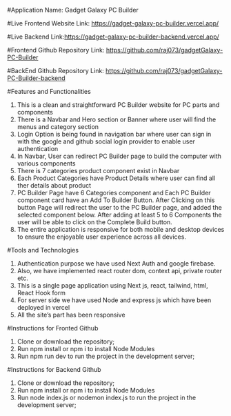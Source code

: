 #Application Name: Gadget Galaxy PC Builder

#Live Frontend Website Link: https://gadget-galaxy-pc-builder.vercel.app/

#Live Backend Link:https://gadget-galaxy-pc-builder-backend.vercel.app/

#Frontend Github Repository Link: https://github.com/raj073/gadgetGalaxy-PC-Builder

#BackEnd Github Repository Link: https://github.com/raj073/gadgetGalaxy-PC-Builder-backend

#Features and Functionalities

1. This is a clean and straightforward PC Builder website for PC parts and components
2. There is a Navbar and Hero section or Banner where user will find the menus and category section
3. Login Option is being found in navigation bar where user can sign in with the google and github social login provider to enable user authentication
4. In Navbar, User can redirect PC Builder page to build the computer with various components
5. There is 7 categories product component exist in Navbar
6. Each Product Categories have Product Details where user can find all ther details about product
7. PC Builder Page have 6 Categories component and Each PC Builder component card have an Add To Builder Button. After Clicking on this button Page will redirect the user to the PC Builder page, and added the selected component below. After adding at least 5 to 6 Components the user will be able to click on the Complete Build button.
8. The entire application is responsive for both mobile and desktop devices to ensure the enjoyable user experience across all devices.

#Tools and Technologies

1. Authentication purpose we have used Next Auth and google firebase.
2. Also, we have implemented react router dom, context api, private router etc.
3. This is a single page application using Next js, react, tailwind, html, React Hook form
4. For server side we have used Node and express js which have been deployed in vercel
5. All the site’s part has been responsive

#Instructions for Fronted Github

1. Clone or download the repository;
2. Run npm install or npm i to install Node Modules
3. Run npm run dev to run the project in the development server;

#Instructions for Backend Github

1. Clone or download the repository;
2. Run npm install or npm i to install Node Modules
3. Run node index.js or nodemon index.js to run the project in the development server;
